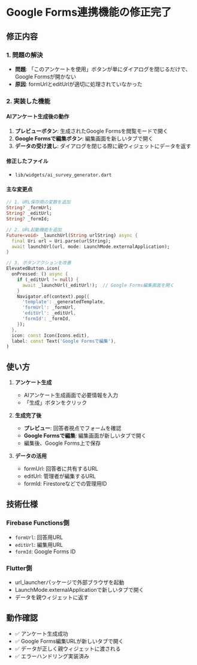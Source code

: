 # Google Forms連携機能の修正完了

## 修正内容

### 1. 問題の解決
- **問題**: 「このアンケートを使用」ボタンが単にダイアログを閉じるだけで、Google Formsが開かない
- **原因**: formUrlとeditUrlが適切に処理されていなかった

### 2. 実装した機能

#### AIアンケート生成後の動作
1. **プレビューボタン**: 生成されたGoogle Formsを閲覧モードで開く
2. **Google Formsで編集ボタン**: 編集画面を新しいタブで開く
3. **データの受け渡し**: ダイアログを閉じる際に親ウィジェットにデータを返す

#### 修正したファイル
- `lib/widgets/ai_survey_generator.dart`

#### 主な変更点
```dart
// 1. URL保存用の変数を追加
String? _formUrl;
String? _editUrl;
String? _formId;

// 2. URL起動機能を追加
Future<void> _launchUrl(String urlString) async {
  final Uri url = Uri.parse(urlString);
  await launchUrl(url, mode: LaunchMode.externalApplication);
}

// 3. ボタンアクションを改善
ElevatedButton.icon(
  onPressed: () async {
    if (_editUrl != null) {
      await _launchUrl(_editUrl!);  // Google Forms編集画面を開く
    }
    Navigator.of(context).pop({
      'template': _generatedTemplate,
      'formUrl': _formUrl,
      'editUrl': _editUrl,
      'formId': _formId,
    });
  },
  icon: const Icon(Icons.edit),
  label: const Text('Google Formsで編集'),
)
```

## 使い方

1. **アンケート生成**
   - AIアンケート生成画面で必要情報を入力
   - 「生成」ボタンをクリック

2. **生成完了後**
   - **プレビュー**: 回答者視点でフォームを確認
   - **Google Formsで編集**: 編集画面が新しいタブで開く
   - 編集後、Google Forms上で保存

3. **データの活用**
   - formUrl: 回答者に共有するURL
   - editUrl: 管理者が編集するURL
   - formId: Firestoreなどでの管理用ID

## 技術仕様

### Firebase Functions側
- `formUrl`: 回答用URL
- `editUrl`: 編集用URL
- `formId`: Google Forms ID

### Flutter側
- url_launcherパッケージで外部ブラウザを起動
- LaunchMode.externalApplicationで新しいタブで開く
- データを親ウィジェットに返す

## 動作確認
- ✅ アンケート生成成功
- ✅ Google Forms編集URLが新しいタブで開く
- ✅ データが正しく親ウィジェットに渡される
- ✅ エラーハンドリング実装済み